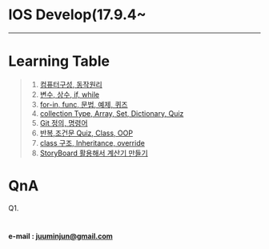 # IOS Develop(17.9.4~


--- 


#### 
####
####




# Learning Table
> 1. [컴퓨터구성, 동작원리](/study/1_17.9.4.md)
> 2. [변수, 상수, if, while](/study/2_17.9.5.md)
> 3. [for-in, func, 문법, 예제, 퀴즈](/study/3_17.9.6.md)
> 4. [collection Type, Array, Set, Dictionary, Quiz](/study/4_17.9.7.md)
> 5. [Git 정의, 명령어](/study/5_17.9.8_git.md)
> 6. [반복,조건문 Quiz, Class, OOP](/study/6_17.9.11.md)
> 7. [class 구조, Inheritance, override](/study/7_17.9.13.md)
> 8. [StoryBoard 활용해서 계산기 만들기](/study/8_17.9.14.md)


# QnA


Q1.
 







#
#
#
#### e-mail : <juuminjun@gmail.com>

